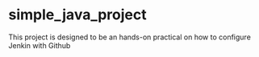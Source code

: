 # simple_java_project
This project is designed to be an hands-on practical on how to configure Jenkin with Github
